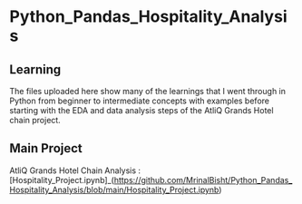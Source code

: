 # Python_Pandas_Hospitality_Analysis

## Learning
The files uploaded here show many of the learnings that I went through in Python from beginner to intermediate concepts with examples before starting with the EDA and data analysis steps of the AtliQ Grands Hotel chain project.

## Main Project
AtliQ Grands Hotel Chain Analysis : [Hospitality_Project.ipynb]_(https://github.com/MrinalBisht/Python_Pandas_Hospitality_Analysis/blob/main/Hospitality_Project.ipynb)


